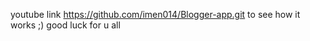 youtube link https://github.com/imen014/Blogger-app.git
to see how it works ;)
good luck for u all 
